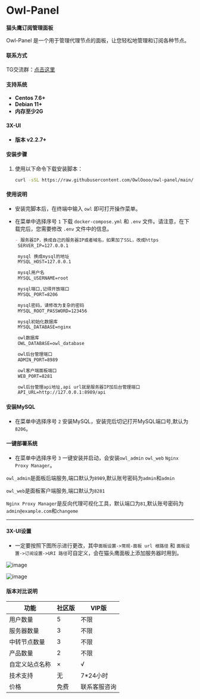 # Owl-Panel

**猫头鹰订阅管理面板**

Owl-Panel 是一个用于管理代理节点的面板，让您轻松地管理和订阅各种节点。


#### 联系方式

TG交流群：[点击这里](https://t.me/+BRD15JUPyhxhZDFh)


#### 支持系统

- **Centos 7.6+**
- **Debian 11+**
- **内存至少2G**
  
#### 3X-UI

- **版本 v2.2.7+**

#### 安装步骤

1. 使用以下命令下载安装脚本：

   ```bash
   curl -sSL https://raw.githubusercontent.com/OwlOooo/owl-panel/main/install.sh -o install.sh && sh install.sh


#### 使用说明

- 安装完脚本后，在终端中输入 `owl` 即可打开操作菜单。

- 在菜单中选择序号 `1` 下载 `docker-compose.yml` 和 `.env` 文件。请注意，在下载完后，您需要修改 `.env` 文件中的信息。



  ```markdown
  - 服务器IP，换成自己的服务器IP或者域名，如果加了SSL，改成https
   SERVER_IP=127.0.0.1

   mysql 换成mysql的地址
   MYSQL_HOST=127.0.0.1

   mysql用户名
   MYSQL_USERNAME=root

   mysql端口,记得开放端口
   MYSQL_PORT=8206

   mysql密码，请修改为复杂的密码
   MYSQL_ROOT_PASSWORD=123456

   mysql初始化数据库
   MYSQL_DATABASE=nginx

   owl数据库
   OWL_DATABASE=owl_database

   owl后台管理端口
   ADMIN_PORT=8989

   owl客户端面板端口
   WEB_PORT=8281

   owl后台管理api地址,api url就是服务器IP加后台管理端口
   API_URL=http://127.0.0.1:8989/api

#### 安装MySQL

- 在菜单中选择序号 `2` 安装MySQL，安装完后切记打开MySQL端口号,默认为`8206`。

#### 一键部署系统

- 在菜单中选择序号 `3` 一键安装并启动，会安装`owl_admin` `owl_web` `Nginx Proxy Manager`。

`owl_admin`是面板后端服务,端口默认为`8989`,默认账号密码为`admin`和`admin`

`owl_web`是面板客户端服务,端口默认为`8281`

`Nginx Proxy Manager`是反向代理可视化工具，默认端口为`81`,默认账号密码为`admin@example.com`和`changeme`

---

#### 3X-UI设置

- 一定要按照下图所示进行更改，其中`面板设置->常规-面板 url 根路径` 和 `面板设置->订阅设置->URI 路径`可自定义，会在猫头鹰面板上添加服务器时用到。
  
![image](https://github.com/OwlOooo/Owl-Panel/assets/171789662/008051cd-97f1-4b34-a60d-4bdf2e78f89e)

![image](https://github.com/OwlOooo/Owl-Panel/assets/171789662/0c78c8eb-46e0-4919-99bc-210b3551c288)






#### 版本对比说明

| 功能                | 社区版           | VIP版          |
|--------------------|-----------------|----------------|
| 用户数量            | 5               | 不限            |
| 服务器数量          | 3               | 不限            |
| 中转节点数量        | 3               | 不限            |
| 产品数量            | 2               | 不限            |
| 自定义站点名称      | ×           |   √          |
| 技术支持            | 无               | 7*24小时        |
| 价格            | 免费               | 联系客服咨询 |



